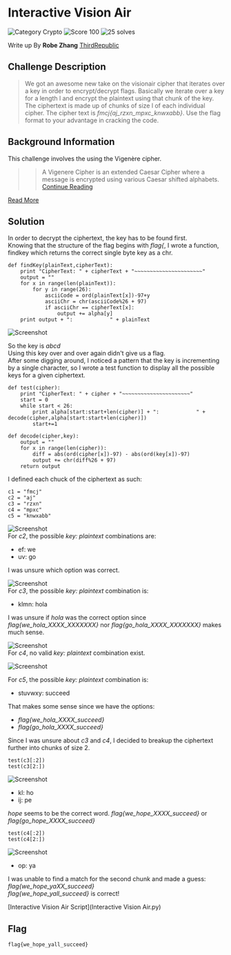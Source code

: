 # Interactive Vision Air
![Category Crypto](https://img.shields.io/badge/category-crypto-%23d98817.svg?longCache=true&style=popout)
![Score 100](https://img.shields.io/badge/score-100-brightgreen.svg?longCache=true&style=popout)
![25 solves](https://img.shields.io/badge/solves-25-%2317a2b8.svg?longCache=true&style=popout)

Write up By
**Robe Zhang** [ThirdRepublic](https://github.com/ThirdRepublic)

## Challenge Description
> We got an awesome new take on the visionair cipher that iterates over a key in order to encrypt/decrypt flags. Basically we iterate over a key for a length l and encrypt the plaintext using that chunk of the key. The ciphertext is made up of chunks of size l of each individual cipher. The cipher text is *fmcj{aj_rzxn_mpxc_knwxabb}*. Use the flag format to your advantage in cracking the code.

## Background Information
This challenge involves the using the Vigenère cipher.  
>> A Vigenere Cipher is an extended Caesar Cipher where a message is encrypted using various Caesar shifted alphabets. [Continue Reading](https://ctf101.org/cryptography/what-is-a-vigenere-cipher/)

[Read More](https://en.wikipedia.org/wiki/Vigen%C3%A8re_cipher)

## Solution
In order to decrypt the ciphertext, the key has to be found first.  <br />
Knowing that the structure of the flag begins with *flag{*, I wrote a function, findkey which returns the correct single byte key as a chr.
```
def findKey(plainText,cipherText):
	print "CipherText: " + cipherText + "~~~~~~~~~~~~~~~~~~~~~~"
	output = ""
	for x in range(len(plainText)):
		for y in range(26): 
			asciiCode = ord(plainText[x])-97+y
			asciiChr = chr(asciiCode%26 + 97)
			if asciiChr == cipherText[x]: 
				output += alpha[y]
	print output + ":            " + plainText
```

![Screenshot](decode.PNG) <br />

So the key is *abcd*  <br />
Using this key over and over again didn't give us a flag. <br /> 
After some digging around, I noticed a pattern that the key is incrementing by a single character, so I wrote a test function to display all the possible keys for a given ciphertext.
```
def test(cipher):
	print "CipherText: " + cipher + "~~~~~~~~~~~~~~~~~~~~~~"
	start = 0
	while start < 26:
		print alpha[start:start+len(cipher)] + ":            " + decode(cipher,alpha[start:start+len(cipher)])
		start+=1 
	
def decode(cipher,key):
	output = ""
	for x in range(len(cipher)):
		diff = abs(ord(cipher[x])-97) - abs(ord(key[x])-97)
		output += chr(diff%26 + 97)
	return output
```

I defined each chuck of the ciphertext as such:
```
c1 = "fmcj"
c2 = "aj"
c3 = "rzxn"
c4 = "mpxc"
c5 = "knwxabb"
```

![Screenshot](aj.PNG) <br />
For *c2*, the possible *key: plaintext* combinations are:
- ef: we
- uv: go 

I was unsure which option was correct. 

![Screenshot](rzxn.PNG) <br />
For *c3*, the possible *key: plaintext* combination is:
- klmn: hola 

I was unsure if *hola* was the correct option since *flag{we_hola_XXXX_XXXXXXX}* nor *flag{go_hola_XXXX_XXXXXXX}* makes much sense.  

![Screenshot](mpxc.PNG) <br />
For *c4*, no valid *key: plaintext* combination exist.

![Screenshot](knwxabb.PNG) 

For *c5*, the possible *key: plaintext* combination is:
- stuvwxy: succeed 

That makes some sense since we have the options:
- *flag{we_hola_XXXX_succeed}*
- *flag{go_hola_XXXX_succeed}* 

Since I was unsure about *c3* and *c4*, I decided to breakup the ciphertext further into chunks of size 2.
```
test(c3[:2])
test(c3[2:]) 
```
![Screenshot](rz_xn.PNG) <br />
- kl: ho 
- ij: pe

*hope* seems to be the correct word.  *flag{we_hope_XXXX_succeed}* or *flag{go_hope_XXXX_succeed}*

```
test(c4[:2]) 
test(c4[2:])   
```
![Screenshot](mp_xc.PNG) <br />
- op: ya 

I was unable to find a match for the second chunk and made a guess: *flag{we_hope_yaXX_succeed}* <br />
*flag{we_hope_yall_succeed}* is correct!

[Interactive Vision Air Script](Interactive Vision Air.py)

## Flag
```
flag{we_hope_yall_succeed}
```